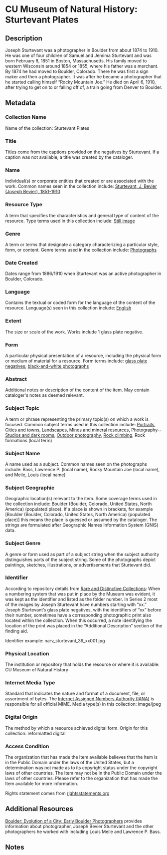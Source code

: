# CU Museum of Natural History: Sturtevant Plates

## Description
Joseph Sturtevant was a photographer in Boulder from about 1874 to 1910. He was one of four children of Samuel and Jemima Sturtevant and was born February 8, 1851 in Boston, Massachusetts. His family moved to western Wisconsin around 1854 or 1855, where his father was a merchant. By 1874 he had moved to Boulder, Colorado. There he was first a sign maker and then a photographer. It was after he became a photographer that he started calling himself “Rocky Mountain Joe.” He died on April 6, 1910, after trying to get on to or falling off of, a train going from Denver to Boulder.
## Metadata

### Collection Name
Name of the collection: Sturtevant Plates
### Title
Titles come from the captions provided on the negatives by Sturtevant. If a caption was not available, a title was created by the cataloger.
### Name
Individual(s) or corporate entities that created or are associated with the work. Common names seen in the collection include: [Sturtevant, J. Bevier (Joseph Bevier), 1851-1910](http://id.worldcat.org/fast/352744)
### Resource Type
A term that specifies the characteristics and general type of content of the resource. Type terms used in this collection include: [Still image](http://id.loc.gov/vocabulary/resourceTypes/img)
### Genre
A term or terms that designate a category characterizing a particular style, form, or content. Genre terms used in the collection include: [Photographs](http://id.loc.gov/authorities/genreForms/gf2017027249)
### Date Created
Dates range from 1886/1910 when Sturtevant was an active photographer in Boulder, Colorado.
### Language
Contains the textual or coded form for the language of the content of the resource. Language(s) seen in this collection include: [English](http://id.loc.gov/vocabulary/iso639-2/eng)
### Extent
The size or scale of the work. Works include 1 glass plate negative.
### Form
A particular physical presentation of a resource, including the physical form or medium of material for a resource. Form terms include: [glass plate negatives](http://vocab.getty.edu/page/aat/300393160); [black-and-white photographs](http://vocab.getty.edu/page/aat/300128347)
### Abstract
Additional notes or description of the content of the item. May contain cataloger's notes as deemed relevant.
### Subject Topic
A term or phrase representing the primary topic(s) on which a work is focused. Common subject terms used in this collection include: [Portraits](http://id.worldcat.org/fast/1072324), [Cities and towns](http://id.worldcat.org/fast/861748), [Landscapes](http://id.worldcat.org/fast/1735625), [Mines and mineral resources](http://id.worldcat.org/fast/1022541), [Photography--Studios and dark rooms](http://id.worldcat.org/fast/1061833), [Outdoor photography](http://id.worldcat.org/fast/1049157), [Rock climbing](http://id.worldcat.org/fast/1099140), Rock formations (local term)
### Subject Name
A name used as a subject. Common names seen on the photographs include: Bass, Lawrence P. (local name), Rocky Mountain Joe (local name), and Meile, Louis (local name)
### Subject Geographic
Geographic location(s) relevant to the item. Some coverage terms used in the collection include:  Boulder (Boulder, Colorado, United States, North America) (populated place). If a place is shown in brackets, for example [Boulder (Boulder, Colorado, United States, North America) (populated place)] this means the place is guessed or assumed by the cataloger. The strings are formulated after Geographic Names Information System (GNIS) data. 
### Subject Genre
A genre or form used as part of a subject string when the subject authority distinguishes parts of the subject string. Some of the photographs depict paintings, sketches, illustrations, or advertisements that Sturtevant did.
### Identifier
According to repository details from [Rare and Distinctive Collections](https://archives.colorado.edu/repositories/2/resources/1679): When a numbering system that was put in place by the Museum was evident, it was kept as the identifier and listed as the folder number. In Series 2 most of the images by Joseph Sturtevant have numbers starting with “xx.” Joseph Sturtevant’s glass plate negatives, with the identifiers of “xx” before their number, sometimes have a corresponding photographic print also located within the collection. When this occurred, a note identifying the location of the print was placed in the “Additional Description” section of the finding aid.

Identifier example: narv_sturtevant_39_xx001.jpg
### Physical Location
The institution or repository that holds the resource or where it is available: CU Museum of Natural History
### Internet Media Type
Standard that indicates the nature and format of a document, file, or assortment of bytes. The [Internet Assigned Numbers Authority (IANA)](https://www.iana.org/assignments/media-types/media-types.xhtml) is responsible for all official MIME. Media type(s) in this collection: image/jpeg
### Digital Origin
The method by which a resource achieved digital form. Origin for this collection: reformatted digital
### Access Condition
The organization that has made the Item available believes that the Item is in the Public Domain under the laws of the United States, but a determination was not made as to its copyright status under the copyright laws of other countries. The Item may not be in the Public Domain under the laws of other countries. Please refer to the organization that has made the Item available for more information.

Rights statement comes from [rightsstatements.org](https://rightsstatements.org/page/1.0/?language=en)
## Additional Resources

[Boulder: Evolution of a City; Early Boulder Photographers](https://upcolorado.com/university-press-of-colorado/item/download/256_b7bb2518d8024311f56f4f107426111e) provides information about photographer, Joseph Bevier Sturtevant and the other photographers he worked with including Louis Meile and Lawrence P. Bass.

## Notes
